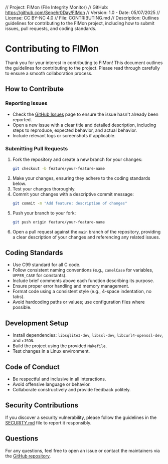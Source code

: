 // Project: FIMon (File Integrity Monitor)
// GitHub: https://github.com/Sepehr0Day/FIMon
// Version: 1.0 - Date: 05/07/2025
// License: CC BY-NC 4.0
// File: CONTRIBUTING.md
// Description: Outlines guidelines for contributing to the FIMon project, including how to submit issues, pull requests, and coding standards.

# Contributing to FIMon

Thank you for your interest in contributing to FIMon! This document outlines the guidelines for contributing to the project. Please read through carefully to ensure a smooth collaboration process.

## How to Contribute

### Reporting Issues
- Check the [GitHub Issues](https://github.com/Sepehr0Day/FIMon/issues) page to ensure the issue hasn't already been reported.
- Open a new issue with a clear title and detailed description, including steps to reproduce, expected behavior, and actual behavior.
- Include relevant logs or screenshots if applicable.

### Submitting Pull Requests
1. Fork the repository and create a new branch for your changes:
   ```bash
   git checkout -b feature/your-feature-name
   ```
2. Make your changes, ensuring they adhere to the coding standards below.
3. Test your changes thoroughly.
4. Commit your changes with a descriptive commit message:
   ```bash
   git commit -m "Add feature: description of changes"
   ```
5. Push your branch to your fork:
   ```bash
   git push origin feature/your-feature-name
   ```
6. Open a pull request against the `main` branch of the repository, providing a clear description of your changes and referencing any related issues.

## Coding Standards
- Use C99 standard for all C code.
- Follow consistent naming conventions (e.g., `camelCase` for variables, `UPPER_CASE` for constants).
- Include brief comments above each function describing its purpose.
- Ensure proper error handling and memory management.
- Format code using a consistent style (e.g., 4-space indentation, no tabs).
- Avoid hardcoding paths or values; use configuration files where possible.

## Development Setup
- Install dependencies: `libsqlite3-dev`, `libssl-dev`, `libcurl4-openssl-dev`, and `cJSON`.
- Build the project using the provided `Makefile`.
- Test changes in a Linux environment.

## Code of Conduct
- Be respectful and inclusive in all interactions.
- Avoid offensive language or behavior.
- Collaborate constructively and provide feedback politely.

## Security Contributions
If you discover a security vulnerability, please follow the guidelines in the [SECURITY.md](SECURITY.md) file to report it responsibly.

## Questions
For any questions, feel free to open an issue or contact the maintainers via the [GitHub repository](https://github.com/Sepehr0Day/FIMon).